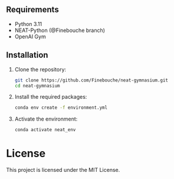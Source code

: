 
## Requirements

- Python 3.11
- NEAT-Python (@Finebouche branch)
- OpenAI Gym

## Installation

1. Clone the repository:
    ```bash
    git clone https://github.com/Finebouche/neat-gymnasium.git
    cd neat-gymnasium
    ```

2. Install the required packages:
    ```bash
    conda env create -f environment.yml  
    ```
3. Activate the environment:
    ```bash
    conda activate neat_env
    ```

# License

This project is licensed under the MIT License.

